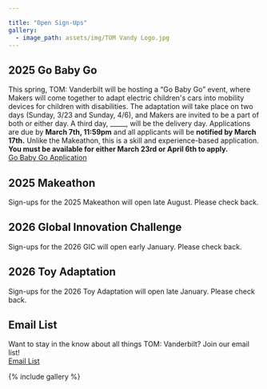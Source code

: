 ```yaml
---

title: "Open Sign-Ups"
gallery:
  - image_path: assets/img/TOM Vandy Logo.jpg
---
```


## 2025 Go Baby Go
This spring, TOM: Vanderbilt will be hosting a “Go Baby Go” event, where Makers will come together to adapt electric children's cars into mobility devices for children with disabilities. The adaptation will take place on two days (Sunday, 3/23 and Sunday, 4/6), and Makers are invited to be a part of both or either day. A third day, _____, will be the delivery day. Applications are due by **March 7th, 11:59pm** and all applicants will be **notified by March 17th.** Unlike the Makeathon, this is a skill and experience-based application. **You must be available for either March 23rd or April 6th to apply.**<br>
[Go Baby Go Application](https://forms.gle/3eSFd6GgtuHzo6Td6)


## 2025 Makeathon
Sign-ups for the 2025 Makeathon will open late August. Please check back.


## 2026 Global Innovation Challenge
Sign-ups for the 2026 GIC will open early January. Please check back.


## 2026 Toy Adaptation
Sign-ups for the 2026 Toy Adaptation will open late January. Please check back.


## Email List
Want to stay in the know about all things TOM: Vanderbilt? Join our email list!<br>
[Email List](https://forms.gle/qsh3SnzgTYnY6WDv6)


{% include gallery %}
